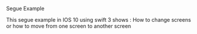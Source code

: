 Segue Example

This segue example in IOS 10 using swift 3 shows :
How to change screens or how to move from one screen to another screen
